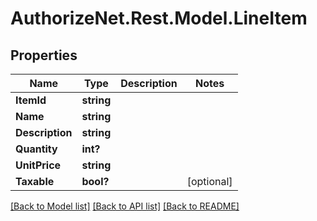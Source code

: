 # AuthorizeNet.Rest.Model.LineItem
## Properties

Name | Type | Description | Notes
------------ | ------------- | ------------- | -------------
**ItemId** | **string** |  | 
**Name** | **string** |  | 
**Description** | **string** |  | 
**Quantity** | **int?** |  | 
**UnitPrice** | **string** |  | 
**Taxable** | **bool?** |  | [optional] 

[[Back to Model list]](../README.md#documentation-for-models) [[Back to API list]](../README.md#documentation-for-api-endpoints) [[Back to README]](../README.md)


